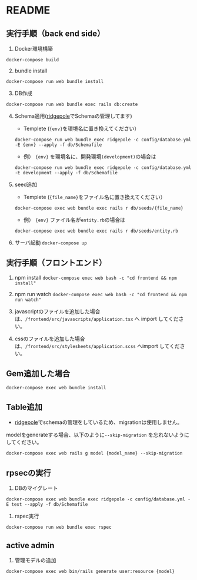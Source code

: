 # README
## 実行手順（back end side）
1. Docker環境構築
```
docker-compose build
```
2. bundle install
```
docker-compose run web bundle install
```

3. DB作成
```
docker-compose run web bundle exec rails db:create
```

4. Schema適用([ridgepole](https://github.com/winebarrel/ridgepole)でSchemaの管理してます)

    * Templete (`{env}`を環境名に置き換えてください）
    ```
    docker-compose run web bundle exec ridgepole -c config/database.yml -E {env} --apply -f db/Schemafile
    ```

    * 例） `{env}` を環境名に、開発環境`(development)`の場合は
    ```
    docker-compose run web bundle exec ridgepole -c config/database.yml -E development --apply -f db/Schemafile
    ```


5. seed追加
    * Templete (`{file_name}`をファイル名に置き換えてください）
    ```
    docker-compose exec web bundle exec rails r db/seeds/{file_name}
    ```

     * 例） `{env}` ファイル名が`entity.rb`の場合は
    ```
    docker-compose exec web bundle exec rails r db/seeds/entity.rb
    ```

6. サーバ起動
`docker-compose up`

## 実行手順（フロントエンド）
1. npm install
`docker-compose exec web bash -c "cd frontend && npm install"`

1. npm run watch
`docker-compose exec web bash -c "cd frontend && npm run watch"`

1. javascriptのファイルを追加した場合は、`/frontend/src/javascripts/application.tsx` へ import してください。
1. cssのファイルを追加した場合は、`/frontend/src/stylesheets/application.scss` へimport してください。

## Gem追加した場合
```
docker-compose exec web bundle install
```

## Table追加

- [ridgepole](https://github.com/winebarrel/ridgepole)でschemaの管理をしているため、migrationは使用しません。

modelをgenerateする場合、以下のように`--skip-migration` を忘れないようにしてください。

```
docker-compose exec web rails g model {model_name} --skip-migration
```

## rpsecの実行
1. DBのマイグレート
```
docker-compose exec web bundle exec ridgepole -c config/database.yml -E test --apply -f db/Schemafile
```

1. rspec実行
```
docker-compose run web bundle exec rspec
```

## active admin
1. 管理モデルの追加
```
docker-compose exec web bin/rails generate user:resource {model}
```